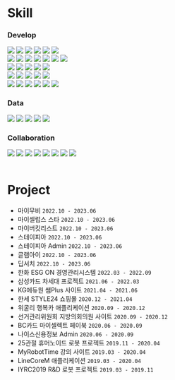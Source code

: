 # Skill

### Develop
<div>
  <img src="https://img.shields.io/badge/HTML5-E34F26?style=flat-square&logo=html5&logoColor=white">
  <img src="https://img.shields.io/badge/CSS3-1572B6?style=flat-square&logo=css3&logoColor=white">
  <img src="https://img.shields.io/badge/Sass-CC6699?style=flat-square&logo=sass&logoColor=white">
  <img src="https://img.shields.io/badge/Tailwind CSS-06B6D4?style=flat-square&logo=tailwindcss&logoColor=white">
  <img src="https://img.shields.io/badge/JavaScript-F7DF1E?style=flat-square&logo=javascript&logoColor=black">
  <img src="https://img.shields.io/badge/TypeScript-3178C6?style=flat-square&logo=typescript&logoColor=white">
  
  <br>
  
  <img src="https://img.shields.io/badge/React-61DAFB?style=flat-square&logo=react&logoColor=white">
  <img src="https://img.shields.io/badge/Next.js-000000?style=flat-square&logo=next.js&logoColor=white">
  <img src="https://img.shields.io/badge/Redux-764ABC?style=flat-square&logo=redux&logoColor=white">
  <img src="https://img.shields.io/badge/React Query-FF4154?style=flat-square&logo=reactquery&logoColor=white">
  <img src="https://img.shields.io/badge/Vue.js-4FC08D?style=flat-square&logo=vue.js&logoColor=white">
  <img src="https://img.shields.io/badge/Nuxt.js-00DC82?style=flat-square&logo=nuxt.js&logoColor=white">
  <img src="https://img.shields.io/badge/Vuetify-1867C0?style=flat-square&logo=vuetify&logoColor=white">
  
  <br>
  
  <img src="https://img.shields.io/badge/Webpack-8DD6F9?style=flat-square&logo=webpack&logoColor=white">
  <img src="https://img.shields.io/badge/Vite-000000?style=flat-square&logo=vite&logoColor=white">
  <img src="https://img.shields.io/badge/Jest-C21325?style=flat-square&logo=jest&logoColor=white">
  <img src="https://img.shields.io/badge/Storybook-FF4785?style=flat-square&logo=storybook&logoColor=white">
  <img src="https://img.shields.io/badge/Sentry-362D59?style=flat-square&logo=sentry&logoColor=white">
  
  <br>
  
  <img src="https://img.shields.io/badge/Node.js-339933?style=flat-square&logo=node.js&logoColor=white">
  <img src="https://img.shields.io/badge/Express-646CFF?style=flat-square&logo=express&logoColor=white">
  <img src="https://img.shields.io/badge/Swagger-85EA2D?style=flat-square&logo=swagger&logoColor=white">
  <img src="https://img.shields.io/badge/Postman-FF6C37?style=flat-square&logo=postman&logoColor=white">
  <img src="https://img.shields.io/badge/Docker-2496ED?style=flat-square&logo=docker&logoColor=white">
  
  <br>
  
  <img src="https://img.shields.io/badge/Amazon AWS-232F3E?style=flat-square&logo=amazonaws&logoColor=white">
  <img src="https://img.shields.io/badge/AWS EC2-FF9900?style=flat-square&logo=amazonec2&logoColor=white">
  <img src="https://img.shields.io/badge/AWS S3-569A31?style=flat-square&logo=amazons3&logoColor=white">
  <img src="https://img.shields.io/badge/AWS ECS-FF9900?style=flat-square&logo=amazonecs&logoColor=white">
  <img src="https://img.shields.io/badge/AWS RDS-527FFF?style=flat-square&logo=amazonrds&logoColor=white">
  <img src="https://img.shields.io/badge/AWS Lambda-FF9900?style=flat-square&logo=awslambda&logoColor=white">
</div>

### Data
<div>
  <img src="https://img.shields.io/badge/MySQL-4479A1?style=flat-square&logo=mysql&logoColor=white">
  <img src="https://img.shields.io/badge/Tableau-E97627?style=flat-square&logo=tableau&logoColor=white">
  <img src="https://img.shields.io/badge/Python-3776AB?style=flat-square&logo=python&logoColor=white">
  <img src="https://img.shields.io/badge/Google Analytics-E37400?style=flat-square&logo=googleanalytics&logoColor=white">
  <img src="https://img.shields.io/badge/Google Tag Manager-246FDB?style=flat-square&logo=googletagmanager&logoColor=white">
</div>

### Collaboration
<div>
  <img src="https://img.shields.io/badge/Jira-0052CC?style=flat-square&logo=jira&logoColor=white">
  <img src="https://img.shields.io/badge/Confluence-172B4D?style=flat-square&logo=confluence&logoColor=white">
  <img src="https://img.shields.io/badge/Figma-F24E1E?style=flat-square&logo=figma&logoColor=white">
  <img src="https://img.shields.io/badge/Git-F05032?style=flat-square&logo=git&logoColor=white">
  <img src="https://img.shields.io/badge/GitHub-181717?style=flat-square&logo=github&logoColor=white">
  <img src="https://img.shields.io/badge/Github Actions-2088FF?style=flat-square&logo=githubactions&logoColor=white">
  <img src="https://img.shields.io/badge/Jenkins-D24939?style=flat-square&logo=jenkins&logoColor=white">
  <img src="https://img.shields.io/badge/MS Office-D83B01?style=flat-square&logo=microsoftoffice&logoColor=white">
</div>

<br>

# Project
+ 마이무비 `2022.10 - 2023.06`
+ 마이셀럽스 스타 `2022.10 - 2023.06`
+ 마이버킷리스트 `2022.10 - 2023.06`
+ 스테이피아 `2022.10 - 2023.06`
+ 스테이피아 Admin `2022.10 - 2023.06`
+ 글램아이 `2022.10 - 2023.06`
+ 딥서치 `2022.10 - 2023.06`
+ 한화 ESG ON 경영관리시스템 `2022.03 - 2022.09`
+ 삼성카드 차세대 프로젝트 `2021.06 - 2022.03`
+ KG에듀원 쌤Plus 사이트 `2021.04 - 2021.06`
+ 한세 STYLE24 쇼핑몰 `2020.12 - 2021.04`
+ 위굴리 행복카 애플리케이션 `2020.09 - 2020.12`
+ 선거관리위원회 지방의회의원 사이트 `2020.09 - 2020.12`
+ BC카드 마이셀렉트 페이북 `2020.06 - 2020.09`
+ 나이스신용정보 Admin `2020.06 - 2020.09`
+ 25관절 휴머노이드 로봇 프로젝트 `2019.11 - 2020.04`
+ MyRobotTime 강의 사이트 `2019.03 - 2020.04`
+ LineCoreM 애플리케이션 `2019.03 - 2020.04`
+ IYRC2019 R&D 로봇 프로젝트 `2019.03 - 2019.11`
